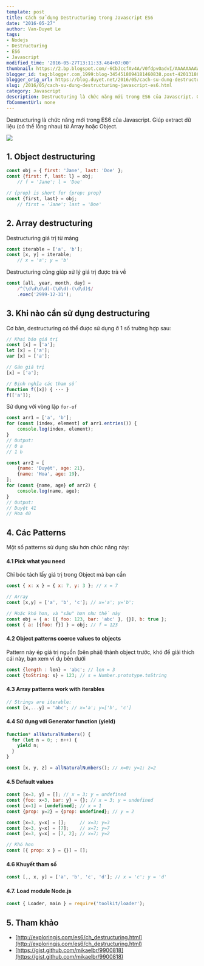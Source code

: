 ```yaml
---
template: post
title: Cách sử dụng Destructuring trong Javascript ES6
date: "2016-05-27"
author: Van-Duyet Le
tags:
- Nodejs
- Destructuring
- ES6
- Javascript
modified_time: '2016-05-27T13:11:33.464+07:00'
thumbnail: https://2.bp.blogspot.com/-6CbJccfAv4A/V0fdpvOadvI/AAAAAAAAWEM/Z7TwERT_aAgcV-HfBQZfq-yXOCOBqomtQCK4B/s1600/es6-destructuring.png
blogger_id: tag:blogger.com,1999:blog-3454518094181460838.post-4201318662127059437
blogger_orig_url: https://blog.duyet.net/2016/05/cach-su-dung-destructuring-javascript-es6.html
slug: /2016/05/cach-su-dung-destructuring-javascript-es6.html
category: Javascript
description: Destructuring là chức năng mới trong ES6 của Javascript. Giúp extract dữ liệu (có thể lồng nhau) từ Array hoặc Object.
fbCommentUrl: none
---
```


Destructuring là chức năng mới trong ES6 của Javascript. Giúp extract dữ liệu (có thể lồng nhau) từ Array hoặc Object.

![](https://2.bp.blogspot.com/-6CbJccfAv4A/V0fdpvOadvI/AAAAAAAAWEM/Z7TwERT_aAgcV-HfBQZfq-yXOCOBqomtQCK4B/s1600/es6-destructuring.png)

## 1. Object destructuring ##

```js
const obj = { first: 'Jane', last: 'Doe' };
const {first: f, last: l} = obj;
    // f = 'Jane'; l = 'Doe'

// {prop} is short for {prop: prop}
const {first, last} = obj;
    // first = 'Jane'; last = 'Doe'
```

## 2. Array destructuring ##
Destructuring giá trị từ mảng

```js
const iterable = ['a', 'b'];
const [x, y] = iterable;
    // x = 'a'; y = 'b'
```
Destructuring cũng giúp xử lý giá trị được trả về

```js
const [all, year, month, day] =
    /^(\d\d\d\d)-(\d\d)-(\d\d)$/
    .exec('2999-12-31');
```

## 3. Khi nào cần sử dụng destructuring ##
Cơ bản, destructuring có thể được sử dụng ở 1 số trường hợp sau:

```js
// Khai báo giá trị
const [x] = ['a'];
let [x] = ['a'];
var [x] = ['a'];

// Gán giá trị
[x] = ['a'];

// Định nghĩa các tham số
function f([x]) { ··· }
f(['a']);
```

Sử dụng với vòng lặp `for-of`

```js
const arr1 = ['a', 'b'];
for (const [index, element] of arr1.entries()) {
    console.log(index, element);
}
// Output:
// 0 a
// 1 b

const arr2 = [
    {name: 'Duyệt', age: 21},
    {name: 'Hoa', age: 19},
];
for (const {name, age} of arr2) {
    console.log(name, age);
}
// Output:
// Duyệt 41
// Hoa 40
```

## 4. Các Patterns  ##
Một số patterns sử dụng sâu hơn chức năng này:

#### 4.1 Pick what you need ####

Chỉ bóc tách lấy giá trị trong Object mà bạn cần

```js
const { x: x } = { x: 7, y: 3 }; // x = 7

// Array
const [x,y] = ['a', 'b', 'c']; // x='a'; y='b';

// Hoặc khó hơn, và "sâu" hơn như thế này
const obj = { a: [{ foo: 123, bar: 'abc' }, {}], b: true };
const { a: [{foo: f}] } = obj; // f = 123
```

#### 4.2 Object patterns coerce values to objects ####
Pattern này ép giá trị nguồn (bên phải) thành object trước, khó để giải thích cái này, bạn xem ví dụ bên dưới<br />

```js
const {length : len} = 'abc'; // len = 3
const {toString: s} = 123; // s = Number.prototype.toString
```

#### 4.3 Array patterns work with iterables ####

```js
// Strings are iterable:
const [x,...y] = 'abc'; // x='a'; y=['b', 'c']
```

#### 4.4 Sử dụng với Generator function (yield) ####

```js
function* allNaturalNumbers() {
  for (let n = 0; ; n++) {
    yield n;
  }
}

const [x, y, z] = allNaturalNumbers(); // x=0; y=1; z=2
```

#### 4.5 Default values ####

```js
const [x=3, y] = []; // x = 3; y = undefined
const {foo: x=3, bar: y} = {}; // x = 3; y = undefined
const [x=1] = [undefined]; // x = 1
const {prop: y=2} = {prop: undefined}; // y = 2

const [x=3, y=x] = [];     // x=3; y=3
const [x=3, y=x] = [7];    // x=7; y=7
const [x=3, y=x] = [7, 2]; // x=7; y=2

// Khó hơn 
const [{ prop: x } = {}] = [];
```

#### 4.6 Khuyết tham số ####

```js
const [,, x, y] = ['a', 'b', 'c', 'd']; // x = 'c'; y = 'd'
```

#### 4.7. Load module Node.js  ####

```js
const { Loader, main } = require('toolkit/loader');
```

## 5. Tham khảo  ##

- [http://exploringjs.com/es6/ch_destructuring.html](http://exploringjs.com/es6/ch_destructuring.html)
- [https://gist.github.com/mikaelbr/9900818](https://gist.github.com/mikaelbr/9900818)
